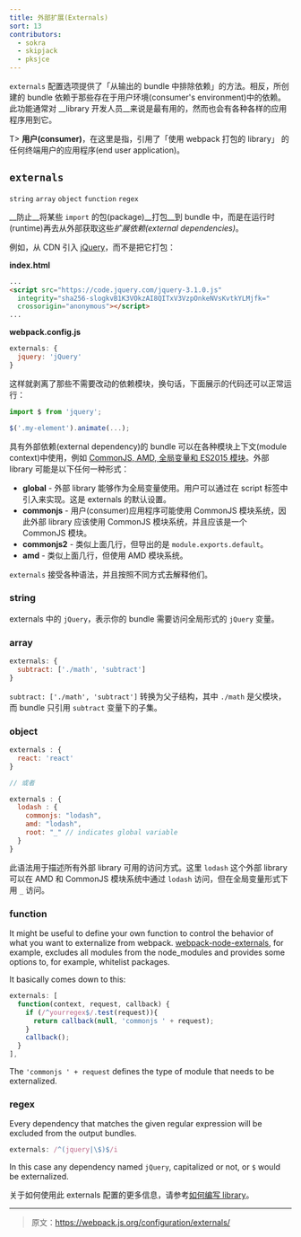 ```yaml
---
title: 外部扩展(Externals)
sort: 13
contributors:
  - sokra
  - skipjack
  - pksjce
---
```


`externals` 配置选项提供了「从输出的 bundle 中排除依赖」的方法。相反，所创建的 bundle 依赖于那些存在于用户环境(consumer's environment)中的依赖。此功能通常对 __library 开发人员__来说是最有用的，然而也会有各种各样的应用程序用到它。

T> __用户(consumer)__，在这里是指，引用了「使用 webpack 打包的 library」 的任何终端用户的应用程序(end user application)。


## `externals`

`string` `array` `object` `function`  `regex`

__防止__将某些 `import` 的包(package)__打包__到 bundle 中，而是在运行时(runtime)再去从外部获取这些*扩展依赖(external dependencies)*。

例如，从 CDN 引入 [jQuery](https://jquery.com/)，而不是把它打包：

**index.html**

```html
...
<script src="https://code.jquery.com/jquery-3.1.0.js"
  integrity="sha256-slogkvB1K3VOkzAI8QITxV3VzpOnkeNVsKvtkYLMjfk="
  crossorigin="anonymous"></script>
...
```

**webpack.config.js**

```javascript
externals: {
  jquery: 'jQuery'
}
```

这样就剥离了那些不需要改动的依赖模块，换句话，下面展示的代码还可以正常运行：

```javascript
import $ from 'jquery';

$('.my-element').animate(...);
```

具有外部依赖(external dependency)的 bundle 可以在各种模块上下文(module context)中使用，例如 [CommonJS, AMD, 全局变量和 ES2015 模块](/concepts/modules)。外部 library 可能是以下任何一种形式：

* __global__ - 外部 library 能够作为全局变量使用。用户可以通过在 script 标签中引入来实现。这是 externals 的默认设置。
* __commonjs__ - 用户(consumer)应用程序可能使用 CommonJS 模块系统，因此外部 library 应该使用 CommonJS 模块系统，并且应该是一个 CommonJS 模块。
* __commonjs2__ - 类似上面几行，但导出的是 `module.exports.default`。
* __amd__ - 类似上面几行，但使用 AMD 模块系统。

`externals` 接受各种语法，并且按照不同方式去解释他们。


### string

externals 中的 `jQuery`，表示你的 bundle 需要访问全局形式的 `jQuery` 变量。


### array

```javascript
externals: {
  subtract: ['./math', 'subtract']
}
```

`subtract: ['./math', 'subtract']` 转换为父子结构，其中 `./math` 是父模块，而 bundle 只引用 `subtract` 变量下的子集。


### object

```javascript
externals : {
  react: 'react'
}

// 或者

externals : {
  lodash : {
    commonjs: "lodash",
    amd: "lodash",
    root: "_" // indicates global variable
  }
}
```

此语法用于描述所有外部 library 可用的访问方式。这里 `lodash` 这个外部 library 可以在 AMD 和 CommonJS 模块系统中通过 `lodash` 访问，但在全局变量形式下用 `_` 访问。


### function

It might be useful to define your own function to control the behavior of what you want to externalize from webpack. [webpack-node-externals](https://www.npmjs.com/package/webpack-node-externals), for example, excludes all modules from the node_modules and provides some options to, for example, whitelist packages.

It basically comes down to this:

```javascript
externals: [
  function(context, request, callback) {
    if (/^yourregex$/.test(request)){
      return callback(null, 'commonjs ' + request);
    }
    callback();
  }
],
```

The `'commonjs ' + request` defines the type of module that needs to be externalized.


### regex

Every dependency that matches the given regular expression will be excluded from the output bundles.

```javascript
externals: /^(jquery|\$)$/i
```

In this case any dependency named `jQuery`, capitalized or not, or `$` would be externalized.


关于如何使用此 externals 配置的更多信息，请参考[如何编写 library](/guides/author-libraries)。

***

> 原文：https://webpack.js.org/configuration/externals/